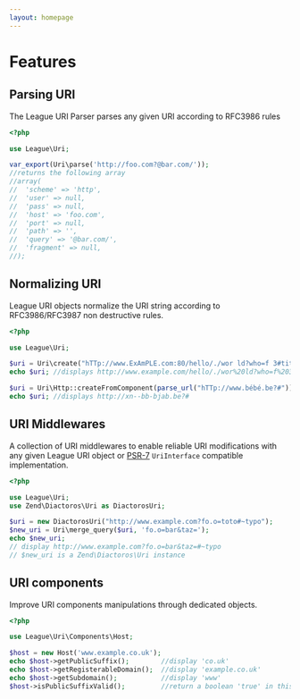 ```yaml
---
layout: homepage
---
```


# Features

## Parsing URI

The League URI Parser parses any given URI according to RFC3986 rules

~~~php
<?php

use League\Uri;

var_export(Uri\parse('http://foo.com?@bar.com/'));
//returns the following array
//array(
//  'scheme' => 'http',
//  'user' => null,
//  'pass' => null,
//  'host' => 'foo.com',
//  'port' => null,
//  'path' => '',
//  'query' => '@bar.com/',
//  'fragment' => null,
//);
~~~

## Normalizing URI

League URI objects normalize the URI string according to RFC3986/RFC3987 non destructive rules.

~~~php
<?php

use League\Uri;

$uri = Uri\create("hTTp://www.ExAmPLE.com:80/hello/./wor ld?who=f 3#title");
echo $uri; //displays http://www.example.com/hello/./wor%20ld?who=f%203#title

$uri = Uri\Http::createFromComponent(parse_url("hTTp://www.bébé.be?#"));
echo $uri; //displays http://xn--bb-bjab.be?#
~~~

## URI Middlewares

A collection of URI middlewares to enable reliable URI modifications with any given League URI object or [PSR-7](http://www.php-fig.org/psr/psr-7/) `UriInterface` compatible implementation.

~~~php
<?php

use League\Uri;
use Zend\Diactoros\Uri as DiactorosUri;

$uri = new DiactorosUri("http://www.example.com?fo.o=toto#~typo");
$new_uri = Uri\merge_query($uri, 'fo.o=bar&taz=');
echo $new_uri;
// display http://www.example.com?fo.o=bar&taz=#~typo
// $new_uri is a Zend\Diactoros\Uri instance
~~~

## URI components

Improve URI components manipulations through dedicated objects.

~~~php
<?php

use League\Uri\Components\Host;

$host = new Host('www.example.co.uk');
echo $host->getPublicSuffix();        //display 'co.uk'
echo $host->getRegisterableDomain();  //display 'example.co.uk'
echo $host->getSubdomain();           //display 'www'
$host->isPublicSuffixValid();         //return a boolean 'true' in this example
~~~
